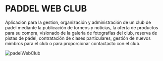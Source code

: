 # PADDEL WEB CLUB
Aplicación para la gestion, organización y administración de un club de padel mediante la publicación de torneos y noticias, la oferta de productos para su compra, visionado de la galeria de fotografías del club, reserva de pistas de pádel, contratación de clases particulares, gestión de nuevos mimbros para el club o para proporcionar contactacto con el club.

![padelWebClub](https://github.com/guti10x/PadelWebClub/assets/82153822/40fa30f4-2cb0-478a-ac19-a3ee3fe1753e)
